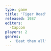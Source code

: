 ```yaml
---
type: game
title: 'Tiger Road'
released: 1987
editors: 
  -Capcom
players: 2
genres:
  - 'Beat them all'
---
```

